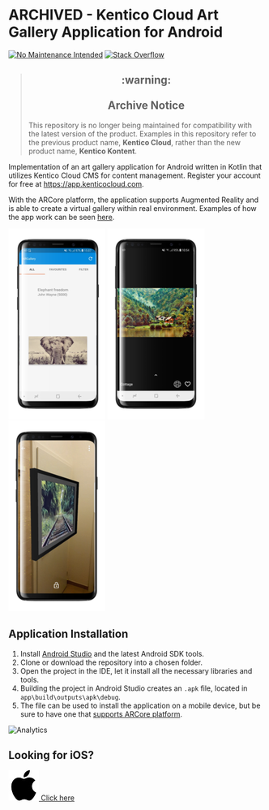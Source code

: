 # ARCHIVED - Kentico Cloud Art Gallery Application for Android

[![No Maintenance Intended](http://unmaintained.tech/badge.svg)](http://unmaintained.tech/) [![Stack Overflow](https://img.shields.io/badge/Stack%20Overflow-ASK%20NOW-FE7A16.svg?logo=stackoverflow&logoColor=white)](https://stackoverflow.com/tags/kentico-cloud)

> <h2 align="center">:warning:<br><br>Archive Notice</h2>
> This repository is no longer being maintained for compatibility with the latest version of the product. Examples in this repository refer to the previous product name, <strong>Kentico Cloud</strong>, rather than the new product name, <strong>Kentico Kontent</strong>.

Implementation of an art gallery application for Android written in Kotlin that utilizes Kentico Cloud CMS for content management. 
Register your account for free at https://app.kenticocloud.com.

With the ARCore platform, the application supports Augmented Reality and is able to create a virtual gallery within real environment.
Examples of how the app work can be seen [here](https://is.muni.cz/th/yabmm/videos.zip).

![list](./screenshots/argalleryList.png)
![detail](./screenshots/argalleryDetail.png)
![ar](./screenshots/argalleryWall.png)

## Application Installation
1. Install [Android Studio](https://developer.android.com/studio/) and the latest Android SDK tools. 
2. Clone or download the repository into a chosen folder. 
3. Open the project in the IDE, let it install all the necessary libraries and tools. 
4. Building the project in Android Studio creates an `.apk` file, located in `app\build\outputs\apk\debug`.
5. The file can be used to install the application on a mobile device, but be sure to have one that [supports ARCore platform](https://developers.google.com/ar/discover/supported-devices).

![Analytics](https://kentico-ga-beacon.azurewebsites.net/api/UA-69014260-4/Kentico/argallery-android?pixel)

## Looking for iOS?
[![Apple iOS](./screenshots/apple.jpg) Click here](https://github.com/Kentico/argallery-ios)
